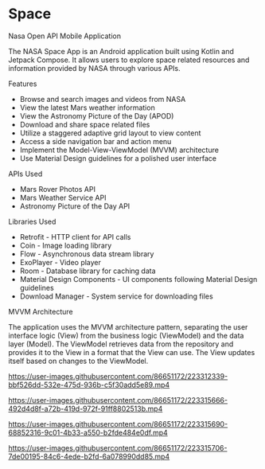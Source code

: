 # Space
Nasa Open API Mobile Application 


The NASA Space App is an Android application built using Kotlin and Jetpack Compose. It allows users to explore space related resources and information provided by NASA through various APIs.

Features

- Browse and search images and videos from NASA
- View the latest Mars weather information
- View the Astronomy Picture of the Day (APOD)
- Download and share space related files
- Utilize a staggered adaptive grid layout to view content
- Access a side navigation bar and action menu
- Implement the Model-View-ViewModel (MVVM) architecture
- Use Material Design guidelines for a polished user interface


APIs Used

- Mars Rover Photos API
- Mars Weather Service API
- Astronomy Picture of the Day API


Libraries Used

- Retrofit - HTTP client for API calls
- Coin - Image loading library
- Flow - Asynchronous data stream library
- ExoPlayer - Video player
- Room - Database library for caching data
- Material Design Components - UI components following Material Design guidelines
- Download Manager - System service for downloading files


MVVM Architecture

The application uses the MVVM architecture pattern, separating the user interface logic (View) from the business logic (ViewModel) and the data layer (Model). The ViewModel retrieves data from the repository and provides it to the View in a format that the View can use. The View updates itself based on changes to the ViewModel.


https://user-images.githubusercontent.com/86651172/223312339-bbf526dd-532e-475d-936b-c5f30add5e89.mp4


https://user-images.githubusercontent.com/86651172/223315666-492d4d8f-a72b-419d-972f-91ff8802513b.mp4



https://user-images.githubusercontent.com/86651172/223315690-68852316-9c01-4b33-a550-b2fde484e0df.mp4



https://user-images.githubusercontent.com/86651172/223315706-7de00195-84c6-4ede-b2fd-6a078990dd85.mp4



